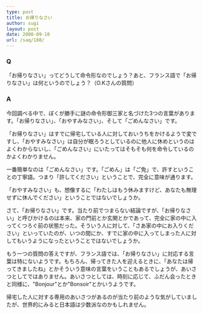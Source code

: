 ```yaml
---
type: post
title: お帰りなさい
author: sugi
layout: post
date: 2000-09-10
url: /saq/188/
---
```

### Q 

「お帰りなさい」ってどうして命令形なのでしょう？あと、フランス語で「お帰りなさい」は何というのでしょう？（O.Kさんの質問）

### A 

今回調べる中で、ぼくが勝手に謎の命令形御三家と名づけた3つの言葉があります。「お帰りなさい」、「おやすみなさい」、そして「ごめんなさい」です。

「お帰りなさい」はすでに帰宅している人に対しておいうちをかけるようで変ですし、「おやすみなさい」は自分が眠ろうとしているのに他人に休めというのはよくわからないし、「ごめんなさい」にいたってはそもそも何を命令しているのかよくわかりません。

一番簡単なのは「ごめんなさい」です。「ごめん」は「ご免」で、許すということの丁寧語。つまり「許してください」ということで、完全に意味が通ります。

「おやすみなさい」も、想像するに「わたしはもう休みますけど、あなたも無理せずに休んでください」ということではないでしょうか。

さて、「お帰りなさい」です。当たり前でつまらない結論ですが、「お帰りなさい」と呼びかけるのは本来、家の門前とか玄関とかであって、完全に家の中に入ってくつろぐ前の状態だった。そういう人に対して、「さあ家の中にお入りください」といっていたのが、いつの間にか、すでに家の中に入ってしまった人に対してもいうようになったということではないでしょうか。

もう一つの質問の答えですが、フランス語では、「お帰りなさい」に対応する言葉は特にないようです。もちろん、帰ってきた人を迎えるときに、「あなたは帰ってきましたね」とかそういう意味の言葉をいうこともあるでしょうが、あいさつとしてではありません。あいさつとしては、時刻に応じて、ふだん会ったときと同様に、"Bonjour"とか"Bonsoir"とかいうようです。

帰宅した人に対する専用のあいさつがあるのが当たり前のような気がしていましたが、世界的にみると日本語は少数派なのかもしれません。

